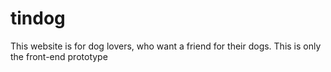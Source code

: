 # tindog
This website is for dog lovers, who want a friend for their dogs. This is only the front-end prototype
